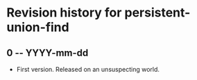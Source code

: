 # Revision history for persistent-union-find

## 0 -- YYYY-mm-dd

* First version. Released on an unsuspecting world.
